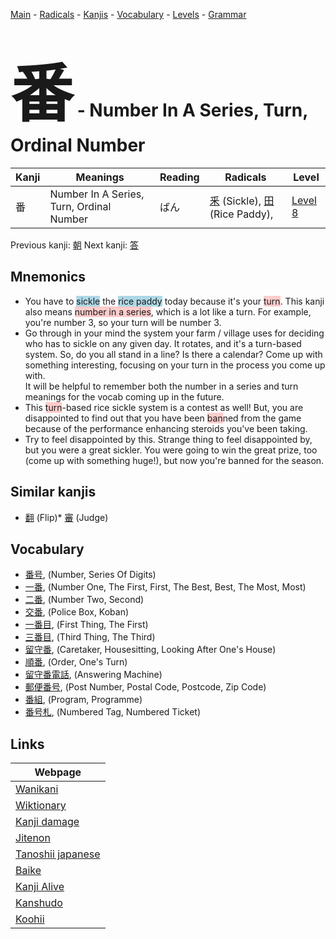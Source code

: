 <style> bigfont {font-size: 100px}</style>
[Main](../README.md) -
[Radicals](../radicals.md) -
[Kanjis](../kanjis.md) -
[Vocabulary](../vocabulary.md) -
[Levels](../levels.md) -
[Grammar](../grammar.md)
# <bigfont> 番</bigfont> - Number In A Series, Turn, Ordinal Number 

| Kanji | Meanings | Reading | Radicals | Level |
| --- | --- | --- | --- | --- |
| 番 | Number In A Series, Turn, Ordinal Number | ばん | [釆](../radicals/釆.md) (Sickle), [田](../radicals/田.md) (Rice Paddy),  | [Level 8](../levels/wk_level8.md) |

Previous kanji: [朝](朝.md) Next kanji: [答](答.md) 

## Mnemonics
 * You have to <span style="background-color:#ADD8E6"> sickle</span> the <span style="background-color:#ADD8E6"> rice paddy</span> today because it's your <span style="background-color:#ffcccb"> turn</span>. This kanji also means <span style="background-color:#ffcccb"> number in a series</span>, which is a lot like a turn. For example, you're number 3, so your turn will be number 3.
* Go through in your mind the system your farm / village uses for deciding who has to sickle on any given day. It rotates, and it's a turn-based system. So, do you all stand in a line? Is there a calendar? Come up with something interesting, focusing on your turn in the process you come up with. <br /> It will be helpful to remember both the number in a series and turn meanings for the vocab coming up in the future.
* This <span style="background-color:#ffcccb"> turn</span>-based rice sickle system is a contest as well! But, you are disappointed to find out that you have been <span style="background-color:#ffcccb"> ban</span>ned from the game because of the performance enhancing steroids you've been taking.
* Try to feel disappointed by this. Strange thing to feel disappointed by, but you were a great sickler. You were going to win the great prize, too (come up with something huge!), but now you're banned for the season.


## Similar kanjis
 * [翻](翻.md) (Flip)* [審](審.md) (Judge)


## Vocabulary
 * [番号](../vocabulary/番.md), (Number, Series Of Digits)
* [一番](../vocabulary/番.md), (Number One, The First, First, The Best, Best, The Most, Most)
* [二番](../vocabulary/番.md), (Number Two, Second)
* [交番](../vocabulary/番.md), (Police Box, Koban)
* [一番目](../vocabulary/番.md), (First Thing, The First)
* [三番目](../vocabulary/番.md), (Third Thing, The Third)
* [留守番](../vocabulary/番.md), (Caretaker, Housesitting, Looking After One's House)
* [順番](../vocabulary/番.md), (Order, One's Turn)
* [留守番電話](../vocabulary/番.md), (Answering Machine)
* [郵便番号](../vocabulary/番.md), (Post Number, Postal Code, Postcode, Zip Code)
* [番組](../vocabulary/番.md), (Program, Programme)
* [番号札](../vocabulary/番.md), (Numbered Tag, Numbered Ticket)



## Links 

| Webpage |
| --- |
| [Wanikani          ](https://www.wanikani.com/kanji/番) |
| [Wiktionary        ](https://en.wiktionary.org/wiki/番) |
| [Kanji damage      ](http://www.kanjidamage.com/kanji/search?utf8=✓&q=番) |
| [Jitenon           ](https://jitenon.com/kanji/番) |
| [Tanoshii japanese ](https://www.tanoshiijapanese.com/dictionary/kanji.cfm?k=番) |
| [Baike             ](https://baike.baidu.com/item/番) |
| [Kanji Alive       ](https://app.kanjialive.com/番) |
| [Kanshudo          ](https://www.kanshudo.com/searchmn?q=番) |
| [Koohii            ](https://kanji.koohii.com/study/kanji/番) |

